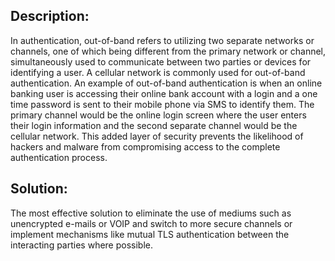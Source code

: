 ## Description:

In authentication, out-of-band refers to utilizing two separate networks or channels, one of which being different from the primary network or channel, simultaneously used to communicate between two parties or devices for identifying a user. A cellular network is commonly used for out-of-band authentication. An example of out-of-band authentication is when an online banking user is accessing their online bank account with a login and a one time password is sent to their mobile phone via SMS to identify them. The primary channel would be the online login screen where the user enters their login information and the second separate channel would be the cellular network. This added layer of security prevents the likelihood of hackers and malware from compromising access to the complete authentication process.


## Solution:

The most effective solution to eliminate the use of mediums such as unencrypted e-mails or VOIP and switch to more secure channels or implement mechanisms like mutual TLS authentication between the interacting parties where possible.
